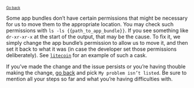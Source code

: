 <sup><sub>[Go back](permission_denied_error_fix_appdir.md)</sup></sub>

Some app bundles don’t have certain permissions that might be necessary for us to move them to the appropriate location. You may check such permissions with `ls -ls {{path_to_app_bundle}}`. If you see something like `dr-xr-xr-x` at the start of the output, that may be the cause. To fix it, we simply change the app bundle’s permission to allow us to move it, and then set it back to what it was (in case the developer set those permissions deliberately). See [`litecoin`](https://github.com/caskroom/homebrew-cask/blob/0cde71f1fea8ad62d6ec4732fcf35ac0c52d8792/Casks/litecoin.rb#L14L20) for an example of such a cask.

If you’ve made the change and the issue persists or you’re having thouble making the change, [go back](../../README.md#reporting-bugs) and pick `My problem isn’t listed`. Be sure to mention all your steps so far and what you’re having difficulties with.
